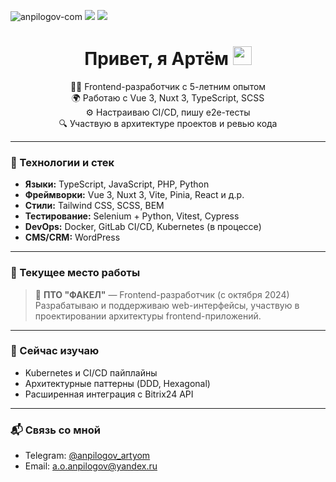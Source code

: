 <p align="letf">

  <img src="https://komarev.com/ghpvc/?username=anpilogov-com&label=Profile%20views&color=2bbc8a&style=flat" alt="anpilogov-com" />
  <img src="https://img.shields.io/badge/Linux-OS-_.svg?style=flat&logoColor=ffffff&color=2bbc8a&logo=data:image/webp;base64,UklGRh4BAABXRUJQVlA4WAoAAAAQAAAAFwAAFwAAQUxQSMcAAAABgFXbblDpSogEJFRCJURCHLw4mDh4OBgcTB1MHYAD6oA6yEdTQEJETADm9D39ZLy4+cjPyMP6LB/Fy+r+gkpnPt4oxqLtDQOwNKdHXDknPVweVc3KEN+fiCcAIPffe8vVEG7N5VZtEi29XXRDesN0q243allnXP2akVuewbqnSXZLM97/e56I1DzJxf2gKC+g/hPJsjE4EABQlyADANMNHBbIAB40IB4kBTJwgHX//p0OACwUqH0IWDczKwRowpxELWE0U8IIAFZQOCAwAAAA0AIAnQEqGAAYAD6RRJ1KpaOioagIALASCWkAAD2joAD+77j//th//7XY//7VyAAA">
  <img src="https://img.shields.io/badge/Windows-OS-_.svg?style=flat&logoColor=black&color=2bbc8a&logo=data:image/webp;base64,UklGRrgAAABXRUJQVlA4WAoAAAAQAAAAFwAAFwAAQUxQSGsAAAANcBRJctisEOQYaCEsA1+QJExcZmIoMgMxyIWBg0AvXfzyOyImABeqilSK1U0kkj7c9H1/kN6rDAVABPIv3OVtVrHlMCYFGKm1TGJfS+p+Hnpc5P3ncBPrPwAa2tkDeJKyJTNvEf08TKRsAQBWUDggJgAAANACAJ0BKhgAGAA+kUSdSqWjoqGoCACwEglpAAA9o6AA/vhNAAAA">

</p>


<h1 align="center">Привет, я Артём <img src="https://raw.githubusercontent.com/MartinHeinz/MartinHeinz/master/wave.gif" width="30px"></h1>

<p align="center">
  🧑‍💻 Frontend-разработчик с 5-летним опытом<br/>
  🌍 Работаю с Vue 3, Nuxt 3, TypeScript, SCSS<br/>
  ⚙️ Настраиваю CI/CD, пишу e2e-тесты<br/>
  🔍 Участвую в архитектуре проектов и ревью кода
</p>

---

### 🚀 Технологии и стек

- **Языки:** TypeScript, JavaScript, PHP, Python
- **Фреймворки:** Vue 3, Nuxt 3, Vite, Pinia, React и д.р.
- **Стили:** Tailwind CSS, SCSS, BEM
- **Тестирование:** Selenium + Python, Vitest, Cypress
- **DevOps:** Docker, GitLab CI/CD, Kubernetes (в процессе)
- **CMS/CRM:** WordPress

---

### 💼 Текущее место работы

> 🏢 **ПТО "ФАКЕЛ"** — Frontend-разработчик (с октября 2024)  
> Разрабатываю и поддерживаю web-интерфейсы, участвую в проектировании архитектуры frontend-приложений.

---

### 🌱 Сейчас изучаю

- Kubernetes и CI/CD пайплайны
- Архитектурные паттерны (DDD, Hexagonal)
- Расширенная интеграция с Bitrix24 API

---

### 📬 Связь со мной

- Telegram: [@anpilogov_artyom](https://t.me/anpilogov_artyom)
- Email: a.o.anpilogov@yandex.ru
